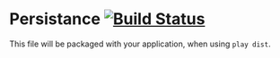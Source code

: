 Persistance [![Build Status](https://secure.travis-ci.org/leodagdag/persistance.png)](http://travis-ci.org/leodagdag/persistance)
===========

This file will be packaged with your application, when using `play dist`.
